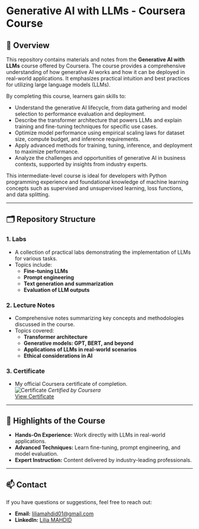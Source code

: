 # Generative AI with LLMs - Coursera Course

## 📖 Overview
This repository contains materials and notes from the **Generative AI with LLMs** course offered by Coursera. The course provides a comprehensive understanding of how generative AI works and how it can be deployed in real-world applications. It emphasizes practical intuition and best practices for utilizing large language models (LLMs).

By completing this course, learners gain skills to:
- Understand the generative AI lifecycle, from data gathering and model selection to performance evaluation and deployment.
- Describe the transformer architecture that powers LLMs and explain training and fine-tuning techniques for specific use cases.
- Optimize model performance using empirical scaling laws for dataset size, compute budget, and inference requirements.
- Apply advanced methods for training, tuning, inference, and deployment to maximize performance.
- Analyze the challenges and opportunities of generative AI in business contexts, supported by insights from industry experts.

This intermediate-level course is ideal for developers with Python programming experience and foundational knowledge of machine learning concepts such as supervised and unsupervised learning, loss functions, and data splitting.

---

## 🗂️ Repository Structure

### 1. **Labs**
- A collection of practical labs demonstrating the implementation of LLMs for various tasks.
- Topics include:
  - **Fine-tuning LLMs**
  - **Prompt engineering**
  - **Text generation and summarization**
  - **Evaluation of LLM outputs**

### 2. **Lecture Notes**
- Comprehensive notes summarizing key concepts and methodologies discussed in the course.
- Topics covered:
  - **Transformer architecture**
  - **Generative models: GPT, BERT, and beyond**
  - **Applications of LLMs in real-world scenarios**
  - **Ethical considerations in AI**
### 3. **Certificate**
- My official Coursera certificate of completion.  
![Certificate](Generative-AI-with-LLMs/Certificate/Coursera_GenAI_with_LLMs.png) 
*Certified by Coursera*  
[View Certificate](https://www.coursera.org/account/accomplishments/verify/OC6RZKZOQ2QT)

---

## 🌟 Highlights of the Course
- **Hands-On Experience:** Work directly with LLMs in real-world applications.
- **Advanced Techniques:** Learn fine-tuning, prompt engineering, and model evaluation.
- **Expert Instruction:** Content delivered by industry-leading professionals.

---

## 📫 Contact
If you have questions or suggestions, feel free to reach out:
- **Email:** liliamahdid01@gmail.com  
- **LinkedIn:** [Lilia MAHDID](https://www.linkedin.com/in/mahdid-lilia/)
